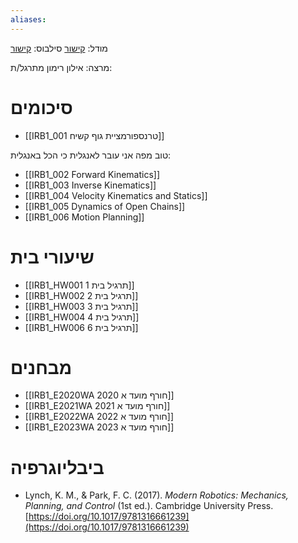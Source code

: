 ```yaml
---
aliases:
---
```



מודל: [קישור](https://moodle24.technion.ac.il/course/view.php?id=3638)
סילבוס: [קישור](https://moodle24.technion.ac.il/mod/resource/view.php?id=241819)

מרצה: אילון רימון
מתרגל/ת: 

# סיכומים
- [[IRB1_001 טרנספורמציית גוף קשיח]]

טוב מפה אני עובר לאנגלית כי הכל באנגלית:

- [[IRB1_002 Forward Kinematics]]
- [[IRB1_003 Inverse Kinematics]]
- [[IRB1_004 Velocity Kinematics and Statics]]
- [[IRB1_005 Dynamics of Open Chains]]
- [[IRB1_006 Motion Planning]]

# שיעורי בית
- [[IRB1_HW001 תרגיל בית 1]]
- [[IRB1_HW002 תרגיל בית 2]]
- [[IRB1_HW003 תרגיל בית 3]]
- [[IRB1_HW004 תרגיל בית 4]]
- [[IRB1_HW006 תרגיל בית 6]]

# מבחנים

- [[IRB1_E2020WA 2020 חורף מועד א]]
- [[IRB1_E2021WA 2021 חורף מועד א]]
- [[IRB1_E2022WA 2022 חורף מועד א]]
- [[IRB1_E2023WA 2023 חורף מועד א]]

# ביבליוגרפיה
- Lynch, K. M., & Park, F. C. (2017). _Modern Robotics: Mechanics, Planning, and Control_ (1st ed.). Cambridge University Press. [https://doi.org/10.1017/9781316661239](https://doi.org/10.1017/9781316661239)